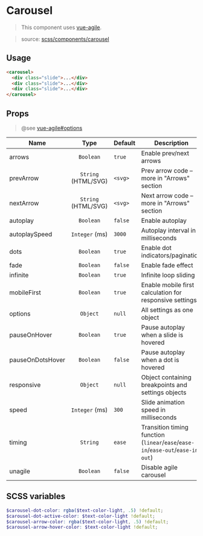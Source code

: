 # Carousel

> This component uses [vue-agile](https://github.com/lukaszflorczak/vue-agile#readme).

> source: [scss/components/carousel](../../src/scss/components/_carousel.scss)

## Usage

``` html
<carousel>
  <div class="slide">...</div>
  <div class="slide">...</div>
  <div class="slide">...</div>
</carousel>
```

## Props

> @see [vue-agile#options](https://github.com/lukaszflorczak/vue-agile#options)

| Name | Type | Default | Description |
| ---- |:----:| ------- | ----------- |
| arrows | `Boolean` | `true` | Enable prev/next arrows |
| prevArrow | `String` (HTML/SVG) | `<svg>` | Prev arrow code – more in "Arrows" section |
| nextArrow | `String` (HTML/SVG) | `<svg>` | Next arrow code – more in "Arrows" section |
| autoplay | `Boolean` | `false` | Enable autoplay |
| autoplaySpeed | `Integer` (ms) | `3000` | Autoplay interval in milliseconds |
| dots | `Boolean` | `true` | Enable dot indicators/pagination |
| fade | `Boolean` | `false` | Enable fade effect |
| infinite | `Boolean` | `true` | Infinite loop sliding |
| mobileFirst | `Boolean` | `true` | Enable mobile first calculation for responsive settings |
| options | `Object` | `null` | All settings as one object |
| pauseOnHover | `Boolean` | `true` | Pause autoplay when a slide is hovered |
| pauseOnDotsHover | `Boolean` | `false` | Pause autoplay when a dot is hovered |
| responsive | `Object` | `null` | Object containing breakpoints and settings objects |
| speed | `Integer` (ms) | `300` | Slide animation speed in milliseconds |
| timing | `String` | `ease` | Transition timing function <br> (`linear`/`ease`/`ease-in`/`ease-out`/`ease-in-out`) |
| unagile | `Boolean` | `false` | Disable agile carousel |

## SCSS variables

``` scss
$carousel-dot-color: rgba($text-color-light, .5) !default;
$carousel-dot-active-color: $text-color-light !default;
$carousel-arrow-color: rgba($text-color-light, .5) !default;
$carousel-arrow-hover-color: $text-color-light !default;
```
